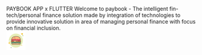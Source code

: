 PAYBOOK APP x FLUTTER
Welcome to paybook - The  intelligent  fin-tech/personal  finance  solution  made  by  integration  of  technologies  to  provide  innovative  solution  in  area  of  managing  personal  finance with focus on financial inclusion.<br>
![My Image](frontend/images/food.png)